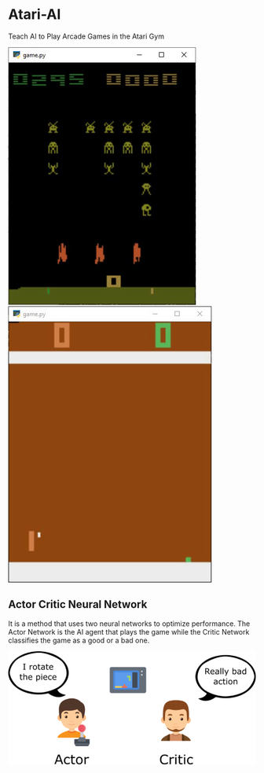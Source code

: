 # Atari-AI
Teach AI to Play Arcade Games in the Atari Gym

![](assets/spacegif.gif)![](assets/ponggif.gif)


## Actor Critic Neural Network
It is a method that uses two neural networks to optimize performance. The Actor Network is the AI agent that plays the game while the Critic Network classifies the game as a good or a bad one. 

![](assets/model.png)
